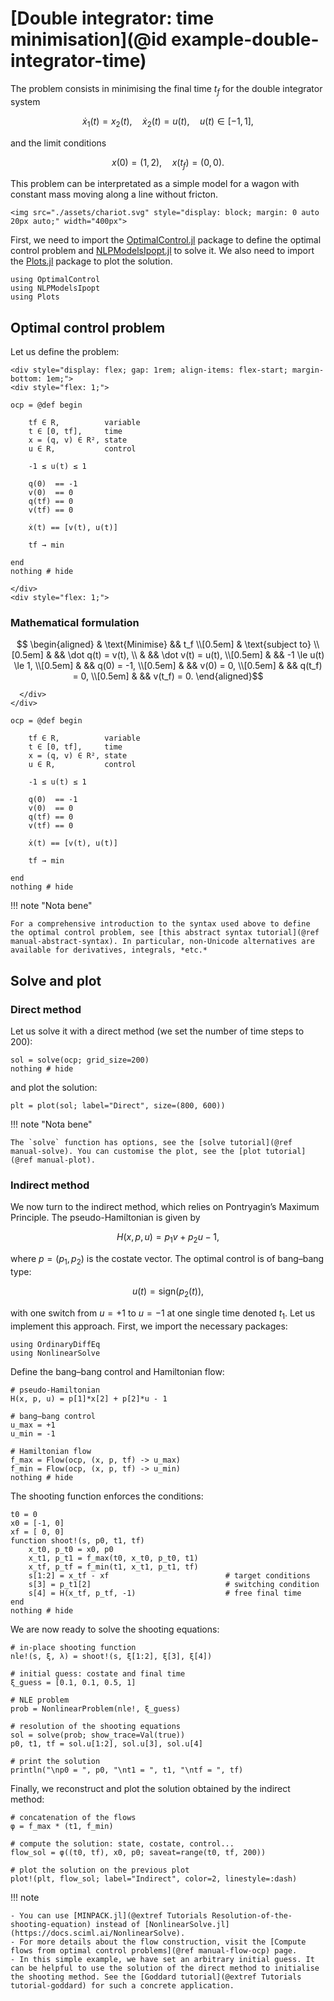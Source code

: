 # [Double integrator: time minimisation](@id example-double-integrator-time)

The problem consists in minimising the final time $t_f$ for the double integrator system

```math
    \dot x_1(t) = x_2(t), \quad \dot x_2(t) = u(t), \quad u(t) \in [-1,1],
```

and the limit conditions

```math
    x(0) = (1,2), \quad x(t_f) = (0,0).
```

This problem can be interpretated as a simple model for a wagon with constant mass moving along a line without fricton.

```@raw html
<img src="./assets/chariot.svg" style="display: block; margin: 0 auto 20px auto;" width="400px">
```

First, we need to import the [OptimalControl.jl](https://control-toolbox.org/OptimalControl.jl) package to define the 
optimal control problem and [NLPModelsIpopt.jl](https://jso.dev/NLPModelsIpopt.jl) to solve it. 
We also need to import the [Plots.jl](https://docs.juliaplots.org) package to plot the solution.

```@example main
using OptimalControl
using NLPModelsIpopt
using Plots
```

## Optimal control problem

Let us define the problem:

```@raw html
<div style="display: flex; gap: 1rem; align-items: flex-start; margin-bottom: 1em;">
<div style="flex: 1;">
```

```@example main
ocp = @def begin

    tf ∈ R,          variable
    t ∈ [0, tf],     time
    x = (q, v) ∈ R², state
    u ∈ R,           control

    -1 ≤ u(t) ≤ 1

    q(0)  == -1
    v(0)  == 0
    q(tf) == 0
    v(tf) == 0

    ẋ(t) == [v(t), u(t)]

    tf → min

end
nothing # hide
```

```@raw html
</div>
<div style="flex: 1;">
```

### Mathematical formulation

```math
    \begin{aligned}
        & \text{Minimise} && t_f \\[0.5em]
        & \text{subject to} \\[0.5em]
        & && \dot q(t) = v(t), \\
        & && \dot v(t) = u(t), \\[0.5em]
        & && -1 \le u(t) \le 1, \\[0.5em]
        & && q(0) = -1, \\[0.5em]
        & && v(0) = 0, \\[0.5em]
        & && q(t_f) = 0, \\[0.5em]
        & && v(t_f) = 0.
    \end{aligned}
```

```@raw html
  </div>
</div>
```

```@example main
ocp = @def begin

    tf ∈ R,          variable
    t ∈ [0, tf],     time
    x = (q, v) ∈ R², state
    u ∈ R,           control

    -1 ≤ u(t) ≤ 1

    q(0)  == -1
    v(0)  == 0
    q(tf) == 0
    v(tf) == 0

    ẋ(t) == [v(t), u(t)]

    tf → min

end
nothing # hide
```

!!! note "Nota bene"

    For a comprehensive introduction to the syntax used above to define the optimal control problem, see [this abstract syntax tutorial](@ref manual-abstract-syntax). In particular, non-Unicode alternatives are available for derivatives, integrals, *etc.*

## Solve and plot

### Direct method

Let us solve it with a direct method (we set the number of time steps to 200):

```@example main
sol = solve(ocp; grid_size=200)
nothing # hide
```

and plot the solution:

```@example main
plt = plot(sol; label="Direct", size=(800, 600))
```

!!! note "Nota bene"

    The `solve` function has options, see the [solve tutorial](@ref manual-solve). You can customise the plot, see the [plot tutorial](@ref manual-plot).

### Indirect method

We now turn to the indirect method, which relies on Pontryagin’s Maximum Principle.  The pseudo-Hamiltonian is given by

```math
H(x, p, u) = p_1 v + p_2 u - 1,
```

where $p = (p_1, p_2)$ is the costate vector. The optimal control is of bang–bang type:

```math
u(t) = \mathrm{sign}(p_2(t)),
```

with one switch from $u=+1$ to $u=-1$ at one single time denoted $t_1$. Let us implement this approach. First, we import the necessary packages:

```@example main
using OrdinaryDiffEq
using NonlinearSolve
```

Define the bang–bang control and Hamiltonian flow:

```@example main
# pseudo-Hamiltonian
H(x, p, u) = p[1]*x[2] + p[2]*u - 1

# bang–bang control
u_max = +1
u_min = -1

# Hamiltonian flow
f_max = Flow(ocp, (x, p, tf) -> u_max)
f_min = Flow(ocp, (x, p, tf) -> u_min)
nothing # hide
```

The shooting function enforces the conditions:

```@example main
t0 = 0
x0 = [-1, 0]
xf = [ 0, 0]
function shoot!(s, p0, t1, tf) 
    x_t0, p_t0 = x0, p0
    x_t1, p_t1 = f_max(t0, x_t0, p_t0, t1)
    x_tf, p_tf = f_min(t1, x_t1, p_t1, tf)
    s[1:2] = x_tf - xf                          # target conditions
    s[3] = p_t1[2]                              # switching condition
    s[4] = H(x_tf, p_tf, -1)                    # free final time
end
nothing # hide
```

We are now ready to solve the shooting equations:

```@example main
# in-place shooting function
nle!(s, ξ, λ) = shoot!(s, ξ[1:2], ξ[3], ξ[4]) 

# initial guess: costate and final time
ξ_guess = [0.1, 0.1, 0.5, 1]

# NLE problem
prob = NonlinearProblem(nle!, ξ_guess)

# resolution of the shooting equations
sol = solve(prob; show_trace=Val(true))
p0, t1, tf = sol.u[1:2], sol.u[3], sol.u[4]

# print the solution
println("\np0 = ", p0, "\nt1 = ", t1, "\ntf = ", tf)
```

Finally, we reconstruct and plot the solution obtained by the indirect method:

```@example main
# concatenation of the flows
φ = f_max * (t1, f_min)

# compute the solution: state, costate, control...
flow_sol = φ((t0, tf), x0, p0; saveat=range(t0, tf, 200))

# plot the solution on the previous plot
plot!(plt, flow_sol; label="Indirect", color=2, linestyle=:dash)
```

!!! note

    - You can use [MINPACK.jl](@extref Tutorials Resolution-of-the-shooting-equation) instead of [NonlinearSolve.jl](https://docs.sciml.ai/NonlinearSolve).
    - For more details about the flow construction, visit the [Compute flows from optimal control problems](@ref manual-flow-ocp) page.
    - In this simple example, we have set an arbitrary initial guess. It can be helpful to use the solution of the direct method to initialise the shooting method. See the [Goddard tutorial](@extref Tutorials tutorial-goddard) for such a concrete application.